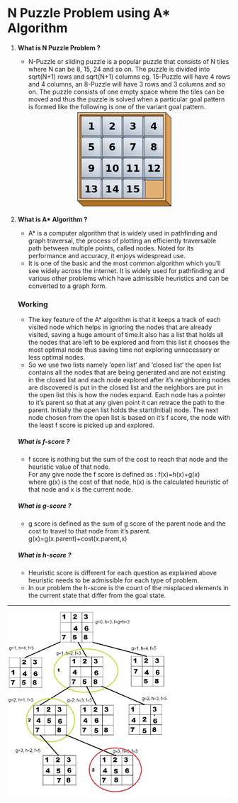 # N Puzzle Problem using A* Algorithm

1. <b>What is N Puzzle Problem ?</b> <br>
    * N-Puzzle or sliding puzzle is a popular puzzle that consists of N tiles where N can be 8, 15, 24 and so on. The puzzle is divided into sqrt(N+1) rows and sqrt(N+1) columns eg. 15-Puzzle will have 4 rows and 4 columns, an 8-Puzzle will have 3 rows and 3 columns and so on. The puzzle consists of one empty space where the tiles can be moved and thus the puzzle is solved when a particular goal pattern is formed like the following is one of the variant goal pattern.<br>
    <center><img src="npuzzle.png"></center>

2. <b>What is A* Algorithm ?</b> <br>
    * A* is a computer algorithm that is widely used in pathfinding and graph traversal, the process of plotting an efficiently traversable path between multiple points, called nodes. Noted for its performance and accuracy, it enjoys widespread use.
    * It is one of the basic and the most common algorithm which you’ll see widely across the internet. It is widely used for pathfinding and various other problems which have admissible heuristics and can be converted to a graph form. 
    ### Working <br>
    * The key feature of the A* algorithm is that it keeps a track of each visited node which helps in ignoring the nodes that are already visited, saving a huge amount of time.It also has a list that holds all the nodes that are left to be explored and from this list it chooses the most optimal node thus saving time not exploring unnecessary or less optimal nodes.
    * So we use two lists namely ‘open list‘ and ‘closed list‘ the open list contains all the nodes that are being generated and are not existing in the closed list and each node explored after it’s neighboring nodes are discovered is put in the closed list and the neighbors are put in the open list this is how the nodes expand. Each node has a pointer to it’s parent so that at any given point it can retrace the path to the parent. Initially the open list holds the start(Initial) node. The next node chosen from the open list is based on it’s f score, the node with the least f score is picked up and explored.
    
    ##### What is f-score ?
    * f score is nothing but the sum of the cost to reach that node and the heuristic value of that node.<br>
    For any give node the f score is defined as : f(x)=h(x)+g(x) <br>
    where g(x)  is the cost of that node, h(x) is the calculated heuristic of that node and x is the current node.
    
    ##### What is g-score ?
    * g score is defined as the sum of g score of the parent node and the cost to travel to that node from it’s parent.
        <br>g(x)=g(x.parent)+cost(x.parent,x)
    
    ##### What is h-score ?
    * Heuristic score is different for each question as explained above heuristic needs to be admissible for each type of problem.
    * In our problem the h-score is the count of the misplaced elements in the current state that differ from the goal state.<br>
<hr>
   <center><img src="puzzle.jpg"></center>
